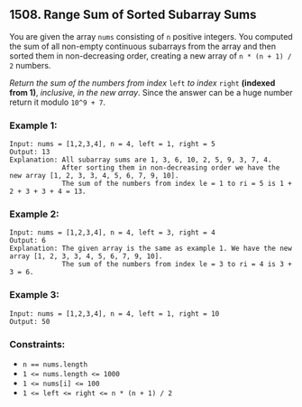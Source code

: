 ## 1508. Range Sum of Sorted Subarray Sums

You are given the array ```nums``` consisting of ```n``` positive integers. You computed the sum of all non-empty continuous subarrays from the array and then sorted them in non-decreasing order, creating a new array of ```n * (n + 1) / 2``` numbers.

*Return the sum of the numbers from index* ```left``` *to index* ```right``` **(indexed from 1)**, *inclusive, in the new array*. Since the answer can be a huge number return it modulo ```10^9 + 7```.

### Example 1:
```
Input: nums = [1,2,3,4], n = 4, left = 1, right = 5
Output: 13
Explanation: All subarray sums are 1, 3, 6, 10, 2, 5, 9, 3, 7, 4.
             After sorting them in non-decreasing order we have the new array [1, 2, 3, 3, 4, 5, 6, 7, 9, 10].
             The sum of the numbers from index le = 1 to ri = 5 is 1 + 2 + 3 + 3 + 4 = 13.
```
### Example 2:
```
Input: nums = [1,2,3,4], n = 4, left = 3, right = 4
Output: 6
Explanation: The given array is the same as example 1. We have the new array [1, 2, 3, 3, 4, 5, 6, 7, 9, 10].
             The sum of the numbers from index le = 3 to ri = 4 is 3 + 3 = 6.
```
### Example 3:
```
Input: nums = [1,2,3,4], n = 4, left = 1, right = 10
Output: 50
```

### Constraints:

* ```n == nums.length```
* ```1 <= nums.length <= 1000```
* ```1 <= nums[i] <= 100```
* ```1 <= left <= right <= n * (n + 1) / 2```